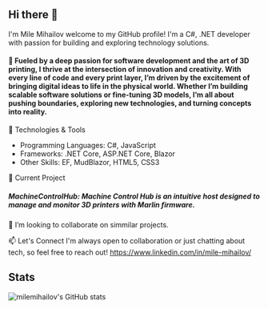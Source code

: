 ## Hi there 👋


I'm Mile Mihailov welcome to my GitHub profile! I'm a C#, .NET developer with passion for building and exploring technology solutions.
#### 🌟 Fueled by a deep passion for software development and the art of 3D printing, I thrive at the intersection of innovation and creativity. With every line of code and every print layer, I’m driven by the excitement of bringing digital ideas to life in the physical world. Whether I’m building scalable software solutions or fine-tuning 3D models, I’m all about pushing boundaries, exploring new technologies, and turning concepts into reality.

🔧 Technologies & Tools
- Programming Languages: C#, JavaScript
- Frameworks: .NET Core, ASP.NET Core, Blazor
- Other Skills: EF, MudBlazor, HTML5, CSS3

🚀 Current Project
##### MachineControlHub: Machine Control Hub is an intuitive host designed to manage and monitor 3D printers with Marlin firmware.

👯 I’m looking to collaborate on simmilar projects.

📫 Let's Connect
I'm always open to collaboration or just chatting about tech, so feel free to reach out! https://www.linkedin.com/in/mile-mihailov/
## Stats
 ![milemihailov's GitHub stats](https://github-readme-stats.vercel.app/api?username=milemihailov&show_icons=true&theme=dracula)
